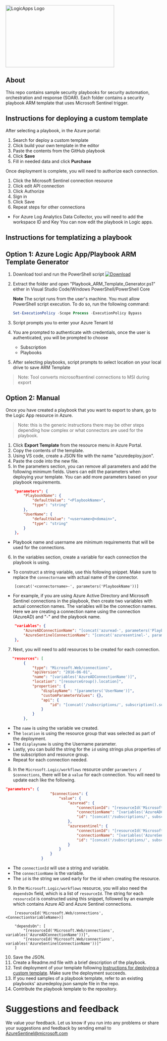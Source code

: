 <img src="logic_app_logo.png" alt="LogicApps Logo" width="350" height="200">

## About
This repo contains sample security playbooks for security automation, orchestration and response (SOAR). Each folder contains a security playbook ARM template that uses Microsoft Sentinel trigger.

## Instructions for deploying a custom template
After selecting a playbook, in the Azure portal:
1. Search for deploy a custom template
2. Click build your own template in the editor
3. Paste the contents from the GitHub playbook
4. Click **Save**
5. Fill in needed data and click **Purchase**

Once deployment is complete, you will need to authorize each connection.
1. Click the Microsoft Sentinel connection resource
2. Click edit API connection
3. Click Authorize
4. Sign in
5. Click Save
6. Repeat steps for other connections
 * For Azure Log Analytics Data Collector,  you will need to add the workspace ID and Key
You can now edit the playbook in Logic apps.

## Instructions for templatizing a playbook
## Option 1: Azure Logic App/Playbook ARM Template Generator
1. Download tool and run the PowerShell script
   [![Download](./Download.png)](https://aka.ms/Playbook-ARM-Template-Generator)

2. Extract the folder and open "Playbook_ARM_Template_Generator.ps1" either in Visual Studio Code/Windows PowerShell/PowerShell Core

   **Note**
   The script runs from the user's machine. You must allow PowerShell script execution. To do so, run the following command:

   ```PowerShell
   Set-ExecutionPolicy -Scope Process -ExecutionPolicy Bypass
   ```
3. Script prompts you to enter your Azure Tenant Id

4. You are prompted to authenticate with credentials, once the user is authenticated, you will be prompted to choose
	- Subscription
	- Playbooks

5.	After selecting playbooks, script prompts to select location on your local drive to save ARM Template
   > Note: Tool converts microsoftsentinel connections to MSI during export

## Option 2: Manual

Once you have created a playbook that you want to export to share, go to the Logic App resource in Azure.
> Note: this is the generic instructions there may be other steps depending how complex or what connectors are used for the playbook.
1. Click **Export Template** from the resource menu in Azure Portal.
2. Copy the contents of the template.
3. Using VS code, create a JSON file with the name "azuredeploy.json".
4. Paste the code into the new file.
5. In the parameters section, you can remove all parameters and add the following minimum fields. Users can edit the parameters when deploying your template. You can add more parameters based on your playbook requirements.
```json
    "parameters": {
        "PlaybookName": {
            "defaultValue": "<PlaybookName>",
            "type": "string"
        },
        "UserName": {
            "defaultValue": "<username>@<domain>",
            "type": "string"
        }
    },
```
* Playbook name and username are minimum requirements that will be used for the connections.
6. In the variables section, create a variable for each connection the playbook is using.
* To construct a string variable, use this following snippet. Make sure to replace the `connectorname` with actual name of the connector.

```
    [concat('<connectorname>-', parameters('PlaybookName'))]
```

* For example, if you are using Azure Active Directory and Microsoft Sentinel connections in the playbook, then create two variables with actual connection names. The variables will be the connection names.  Here we are creating a connection name using the connection (AzureAD) and "-" and the playbook name.

```json
    "variables": {
        "AzureADConnectionName": "[concat('azuread-', parameters('PlaybookName'))]",
        "AzureSentinelConnectionName": "[concat('azuresentinel-', parameters('PlaybookName'))]"
    },
```

7. Next, you will need to add resources to be created for each connection.
```json
   "resources": [
        {
            "type": "Microsoft.Web/connections",
            "apiVersion": "2016-06-01",
            "name": "[variables('AzureADConnectionName')]",
            "location": "[resourceGroup().location]",
            "properties": {
                "displayName": "[parameters('UserName')]",
                "customParameterValues": {},
                "api": {
                    "id": "[concat('/subscriptions/', subscription().subscriptionId, '/providers/Microsoft.Web/locations/', resourceGroup().location, '/managedApis/azuread')]"
                }
            }
        },
```
* The `name` is using the variable we created.
* The `location` is using the resource group that was selected as part of the deployment.
* The `displayname` is using the Username parameter.
* Lastly, you can build the string for the `id` using strings plus properties of the subscription and resource group.
* Repeat for each connection needed.

8. In the `Microsoft.Logic/workflows` resource under `parameters / $connections`, there will be a `value` for each connection.  You will need to update each like the following.
```json
"parameters": {
                    "$connections": {
                        "value": {
                            "azuread": {
                                "connectionId": "[resourceId('Microsoft.Web/connections', variables('AzureADConnectionName'))]",
                                "connectionName": "[variables('AzureADConnectionName')]",
                                "id": "[concat('/subscriptions/', subscription().subscriptionId, '/providers/Microsoft.Web/locations/', resourceGroup().location, '/managedApis/azuread')]"
                            },
                            "azuresentinel": {
                                "connectionId": "[resourceId('Microsoft.Web/connections', variables('AzureSentinelConnectionName'))]",
                                "connectionName": "[variables('AzureSentinelConnectionName')]",
                                "id": "[concat('/subscriptions/', subscription().subscriptionId, '/providers/Microsoft.Web/locations/', resourceGroup().location, '/managedApis/azuresentinel')]"
                            }
                        }
                    }
                }

```
* The `connectionId` will use a string and variable.
* The `connectionName` is the variable.
* The `id` is the string we used early for the id when creating the resource.

9. In the `Microsoft.Logic/workflows` resource, you will also need the `dependsOn` field, which is a list of `resourceId`. The string for each `resourceId` is constructed using this snippet, followed by an example which contains Azure AD and Azure Sentinel connections.

```
    [resourceId('Microsoft.Web/connections', <ConnectionVariableName>)]
```

```
    "dependsOn": [
        "[resourceId('Microsoft.Web/connections', variables('AzureADConnectionName'))]",
        "[resourceId('Microsoft.Web/connections', variables('AzureSentinelConnectionName'))]"
    ]
```

10. Save the JSON.
11. Create a Readme.md file with a brief description of the playbook.
12. Test deployment of your template following [Instructions for deploying a custom template](#Instructions-for-deploying-a-custom-template). Make sure the deployment succeeds.
13. If you need samples of a playbook template, refer to an existing playbooks' azuredeploy.json sample file in the repo.
14. Contribute the playbook template to the repository.

# Suggestions and feedback
We value your feedback. Let us know if you run into any problems or share your suggestions and feedback by sending email to AzureSentinel@microsoft.com
